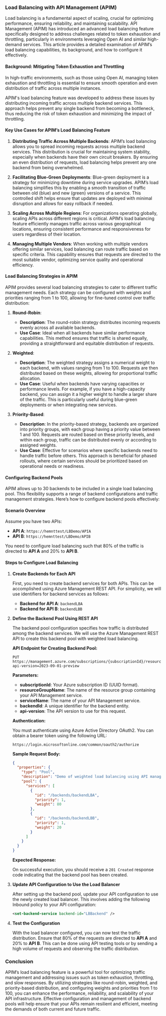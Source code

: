 ### Load Balancing with API Management (APIM)

Load balancing is a fundamental aspect of scaling, crucial for optimizing performance, ensuring reliability, and maintaining scalability. API Management (APIM) has introduced an advanced load balancing feature specifically designed to address challenges related to token exhaustion and throttling, particularly in environments leveraging Open AI and similar high-demand services. This article provides a detailed examination of APIM’s load balancing capabilities, its background, and how to configure it effectively.

#### **Background: Mitigating Token Exhaustion and Throttling**

In high-traffic environments, such as those using Open AI, managing token exhaustion and throttling is essential to ensure smooth operation and even distribution of traffic across multiple instances.

APIM's load balancing feature was developed to address these issues by distributing incoming traffic across multiple backend services. This approach helps prevent any single backend from becoming a bottleneck, thus reducing the risk of token exhaustion and minimizing the impact of throttling.

#### **Key Use Cases for APIM’s Load Balancing Feature**

1. **Distributing Traffic Across Multiple Backends**:
   APIM’s load balancing allows you to spread incoming requests across multiple backend services. This distribution is crucial for maintaining system stability, especially when backends have their own circuit breakers. By ensuring an even distribution of requests, load balancing helps prevent any one backend from being overwhelmed.

2. **Facilitating Blue-Green Deployments**:
   Blue-green deployment is a strategy for minimizing downtime during service upgrades. APIM’s load balancing simplifies this by enabling a smooth transition of traffic between old (blue) and new (green) versions of a service. This controlled shift helps ensure that updates are deployed with minimal disruption and allows for easy rollback if needed.

3. **Scaling Across Multiple Regions**:
   For organizations operating globally, scaling APIs across different regions is critical. APIM’s load balancing feature efficiently manages traffic across various geographical locations, ensuring consistent performance and responsiveness for users regardless of their location.

4. **Managing Multiple Vendors**:
   When working with multiple vendors offering similar services, load balancing can route traffic based on specific criteria. This capability ensures that requests are directed to the most suitable vendor, optimizing service quality and operational efficiency.

#### **Load Balancing Strategies in APIM**

APIM provides several load balancing strategies to cater to different traffic management needs. Each strategy can be configured with weights and priorities ranging from 1 to 100, allowing for fine-tuned control over traffic distribution:

1. **Round-Robin**:
   - **Description**: The round-robin strategy distributes incoming requests evenly across all available backends.
   - **Use Case**: Ideal when all backends have similar performance capabilities. This method ensures that traffic is shared equally, providing a straightforward and equitable distribution of requests.

2. **Weighted**:
   - **Description**: The weighted strategy assigns a numerical weight to each backend, with values ranging from 1 to 100. Requests are then distributed based on these weights, allowing for proportional traffic allocation.
   - **Use Case**: Useful when backends have varying capacities or performance levels. For example, if you have a high-capacity backend, you can assign it a higher weight to handle a larger share of the traffic. This is particularly useful during blue-green deployments or when integrating new services.

3. **Priority-Based**:
   - **Description**: In the priority-based strategy, backends are organized into priority groups, with each group having a priority value between 1 and 100. Requests are routed based on these priority levels, and within each group, traffic can be distributed evenly or according to assigned weights.
   - **Use Case**: Effective for scenarios where specific backends need to handle traffic before others. This approach is beneficial for phased rollouts, where certain services should be prioritized based on operational needs or readiness.

#### **Configuring Backend Pools**

APIM allows up to 30 backends to be included in a single load balancing pool. This flexibility supports a range of backend configurations and traffic management strategies. Here’s how to configure backend pools effectively:


#### Scenario Overview

Assume you have two APIs:

- **API A**: `https://hemnttest/LBDemo/APIA`
- **API B**: `https://hemnttest/LBDemo/APIB`

You need to configure load balancing such that 80% of the traffic is directed to **API A** and 20% to **API B**. 

#### Steps to Configure Load Balancing

1. **Create Backends for Each API**

   First, you need to create backend services for both APIs. This can be accomplished using Azure Management REST API. For simplicity, we will use identifiers for backend services as follows:

   - **Backend for API A**: `backendLBA`
   - **Backend for API B**: `backendLBB`

2. **Define the Backend Pool Using REST API**

   The backend pool configuration specifies how traffic is distributed among the backend services. We will use the Azure Management REST API to create this backend pool with weighted load balancing.

   **API Endpoint for Creating Backend Pool:**

   ```http
   PUT https://management.azure.com/subscriptions/{subscriptionId}/resourceGroups/{resourceGroupName}/providers/Microsoft.ApiManagement/service/{serviceName}/backends/{backendId}?api-version=2023-09-01-preview
   ```

   **Parameters:**

   - **subscriptionId**: Your Azure subscription ID (UUID format).
   - **resourceGroupName**: The name of the resource group containing your API Management service.
   - **serviceName**: The name of your API Management service.
   - **backendId**: A unique identifier for the backend entity.
   - **api-version**: The API version to use for this request.

   **Authentication:**

   You must authenticate using Azure Active Directory OAuth2. You can obtain a bearer token using the following URL:

   ```
   https://login.microsoftonline.com/common/oauth2/authorize
   ```

   **Sample Request Body:**

   ```json
   {
     "properties": {
       "type": "Pool",
       "description": "Demo of weighted load balancing using API management",
       "pool": {
         "services": [
           {
             "id": "/backends/backendLBA",
             "priority": 1,
             "weight": 80
           },
           {
             "id": "/backends/backendLBB",
             "priority": 1,
             "weight": 20
           }
         ]
       }
     }
   }
   ```

   **Expected Response:**

   On successful execution, you should receive a `201 Created` response code indicating that the backend pool has been created.

3. **Update API Configuration to Use the Load Balancer**

   After setting up the backend pool, update your API configuration to use the newly created load balancer. This involves adding the following Inbound policy to your API configuration:

   ```xml
   <set-backend-service backend-id="LBBackend" />
   ```

4. **Test the Configuration**

   With the load balancer configured, you can now test the traffic distribution. Ensure that 80% of the requests are directed to **API A** and 20% to **API B**. This can be done using API testing tools or by sending a high volume of requests and observing the traffic distribution.


### **Conclusion**

APIM’s load balancing feature is a powerful tool for optimizing traffic management and addressing issues such as token exhaustion, throttling, and slow responses. By utilizing strategies like round-robin, weighted, and priority-based distribution, and configuring weights and priorities from 1 to 100, you can enhance the performance, reliability, and scalability of your API infrastructure. Effective configuration and management of backend pools will help ensure that your APIs remain resilient and efficient, meeting the demands of both current and future traffic.
